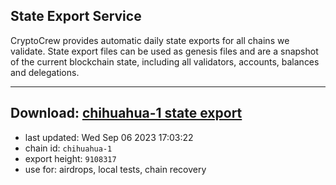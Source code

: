 ## State Export Service
CryptoCrew provides automatic daily state exports for all chains we validate. State export files can be used as genesis files and are a snapshot of the current blockchain state, including all validators, accounts, balances and delegations.

---
**Download: [chihuahua-1 state export](https://dl.ccvalidators.com/SERVICE/chihuahua/chihuahua-1_export_9108317.json)**
---

- last updated: Wed Sep 06 2023 17:03:22
- chain id: `chihuahua-1`
- export height: `9108317`
- use for: airdrops, local tests, chain recovery
